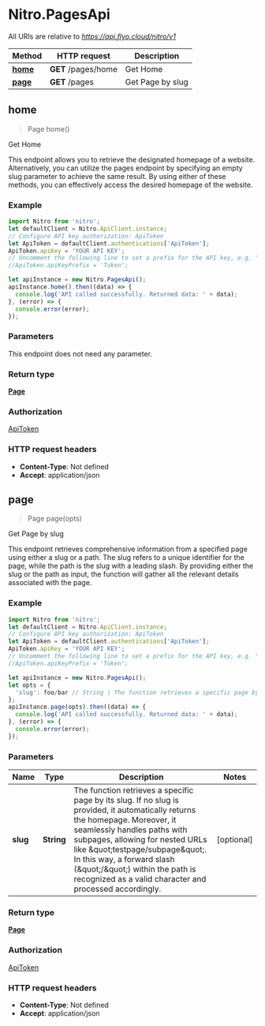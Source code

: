 # Nitro.PagesApi

All URIs are relative to *https://api.flyo.cloud/nitro/v1*

Method | HTTP request | Description
------------- | ------------- | -------------
[**home**](PagesApi.md#home) | **GET** /pages/home | Get Home
[**page**](PagesApi.md#page) | **GET** /pages | Get Page by slug



## home

> Page home()

Get Home

This endpoint allows you to retrieve the designated homepage of a website. Alternatively, you can utilize the pages endpoint by specifying an empty slug parameter to achieve the same result. By using either of these methods, you can effectively access the desired homepage of the website.

### Example

```javascript
import Nitro from 'nitro';
let defaultClient = Nitro.ApiClient.instance;
// Configure API key authorization: ApiToken
let ApiToken = defaultClient.authentications['ApiToken'];
ApiToken.apiKey = 'YOUR API KEY';
// Uncomment the following line to set a prefix for the API key, e.g. "Token" (defaults to null)
//ApiToken.apiKeyPrefix = 'Token';

let apiInstance = new Nitro.PagesApi();
apiInstance.home().then((data) => {
  console.log('API called successfully. Returned data: ' + data);
}, (error) => {
  console.error(error);
});

```

### Parameters

This endpoint does not need any parameter.

### Return type

[**Page**](Page.md)

### Authorization

[ApiToken](../README.md#ApiToken)

### HTTP request headers

- **Content-Type**: Not defined
- **Accept**: application/json


## page

> Page page(opts)

Get Page by slug

This endpoint retrieves comprehensive information from a specified page using either a slug or a path. The slug refers to a unique identifier for the page, while the path is the slug with a leading slash. By providing either the slug or the path as input, the function will gather all the relevant details associated with the page.

### Example

```javascript
import Nitro from 'nitro';
let defaultClient = Nitro.ApiClient.instance;
// Configure API key authorization: ApiToken
let ApiToken = defaultClient.authentications['ApiToken'];
ApiToken.apiKey = 'YOUR API KEY';
// Uncomment the following line to set a prefix for the API key, e.g. "Token" (defaults to null)
//ApiToken.apiKeyPrefix = 'Token';

let apiInstance = new Nitro.PagesApi();
let opts = {
  'slug': foo/bar // String | The function retrieves a specific page by its slug. If no slug is provided, it automatically returns the homepage. Moreover, it seamlessly handles paths with subpages, allowing for nested URLs like \"testpage/subpage\". In this way, a forward slash (\"/\") within the path is recognized as a valid character and processed accordingly.
};
apiInstance.page(opts).then((data) => {
  console.log('API called successfully. Returned data: ' + data);
}, (error) => {
  console.error(error);
});

```

### Parameters


Name | Type | Description  | Notes
------------- | ------------- | ------------- | -------------
 **slug** | **String**| The function retrieves a specific page by its slug. If no slug is provided, it automatically returns the homepage. Moreover, it seamlessly handles paths with subpages, allowing for nested URLs like \&quot;testpage/subpage\&quot;. In this way, a forward slash (\&quot;/\&quot;) within the path is recognized as a valid character and processed accordingly. | [optional] 

### Return type

[**Page**](Page.md)

### Authorization

[ApiToken](../README.md#ApiToken)

### HTTP request headers

- **Content-Type**: Not defined
- **Accept**: application/json

